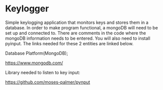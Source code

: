 # Keylogger

Simple keylogging application that monitors keys and stores them in a database.
In order to make program functional, a mongoDB will need to be set up and connected to. There are comments in the code where the mongoDB information needs to be entered. You will also need to install pyinput. The links needed for these 2 entities are linked below. 

Database Platform(MongoDB);

https://www.mongodb.com/

Library needed to listen to key input:

https://github.com/moses-palmer/pynput

